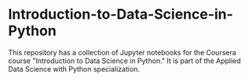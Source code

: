# Introduction-to-Data-Science-in-Python
This repository has a collection of Jupyter notebooks for the Coursera course "Introduction to Data Science in Python." It is part of the Applied Data Science with Python specialization. 
